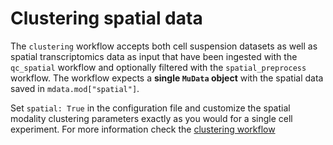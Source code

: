 Clustering spatial data
=========================

The `clustering` workflow accepts both cell suspension datasets as well as spatial transcriptomics data as input that have been ingested with the `qc_spatial` workflow and optionally filtered with the `spatial_preprocess` workflow.
The workflow expects a **single `MuData` object** with the spatial data saved in `mdata.mod["spatial"]`.
 
Set `spatial: True` in the configuration file and customize the spatial modality clustering parameters exactly as you would for a single cell experiment. For more information check the [clustering workflow](./clustering.md)


